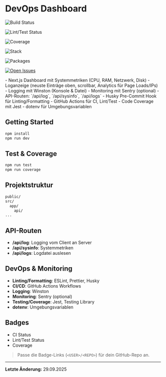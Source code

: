 # DevOps Dashboard

![Build Status](https://img.shields.io/github/actions/workflow/status/33SLueck/devops-einblick/ci.yml?branch=main&label=build)

![Lint/Test Status](https://img.shields.io/github/actions/workflow/status/33SLueck/devops-einblick/test.yml?branch=main&label=lint%20%26%20test)

![Coverage](https://img.shields.io/badge/coverage-auto-green)

![Stack](https://img.shields.io/badge/stack-Next.js%20%7C%20React%20%7C%20TypeScript-blue)

![Packages](https://img.shields.io/badge/packages-Chart.js%2C%20Winston%2C%20systeminformation%2C%20Husky%2C%20Jest%2C%20Testing%20Library-lightgrey)

[![Open Issues](https://img.shields.io/github/issues/33SLueck/devops-einblick?color=orange)](https://github.com/33SLueck/devops-einblick/issues)
</p>
- Next.js Dashboard mit Systemmetriken (CPU, RAM, Netzwerk, Disk)
- Loganzeige (neuste Einträge oben, scrollbar, Analytics für Page Loads/IPs)
- Logging mit Winston (Konsole & Datei)
- Monitoring mit Sentry (optional)
- API-Routen: `/api/log`, `/api/sysinfo`, `/api/logs`
- Husky Pre-Commit Hook für Linting/Formatting
- GitHub Actions für CI, Lint/Test
- Code Coverage mit Jest
- dotenv für Umgebungsvariablen

## Getting Started

```bash
npm install
npm run dev
```

## Test & Coverage

```bash
npm run test
npm run coverage
```

## Projektstruktur

```bash
public/
src/
  app/
    api/
...
```

## API-Routen

- **/api/log**: Logging vom Client an Server
- **/api/sysinfo**: Systemmetriken
- **/api/logs**: Logdatei auslesen

## DevOps & Monitoring

- **Linting/Formatting**: ESLint, Prettier, Husky
- **CI/CD**: GitHub Actions Workflows
- **Logging**: Winston
- **Monitoring**: Sentry (optional)
- **Testing/Coverage**: Jest, Testing Library
- **dotenv**: Umgebungsvariablen

## Badges

- CI Status
- Lint/Test Status
- Coverage

> Passe die Badge-Links (`<USER>/<REPO>`) für dein GitHub-Repo an.

---

**Letzte Änderung:** 29.09.2025
